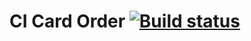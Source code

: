 # CI Card Order [![Build status](https://ci.appveyor.com/api/projects/status/57c07ttyyspme43q?svg=true)](https://ci.appveyor.com/project/PetrIvChe/aqa33cardorderpatterns)



